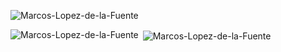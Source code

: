 <p align="left"> <img src="https://komarev.com/ghpvc/?username=Marcos-Lopez-de-la-Fuente&label=Profile%20views&color=0e75b6&style=flat" alt="Marcos-Lopez-de-la-Fuente" /> </p>


<p><img align="left" src="https://github-readme-stats.vercel.app/api/top-langs?username=Marcos-Lopez-de-la-Fuente&show_icons=true&locale=en&layout=compact" alt="Marcos-Lopez-de-la-Fuente" /></p>


<p>&nbsp;<img align="center" src="https://github-readme-stats.vercel.app/api?username=Marcos-Lopez-de-la-Fuente&show_icons=true&locale=en" alt="Marcos-Lopez-de-la-Fuente" /></p>
